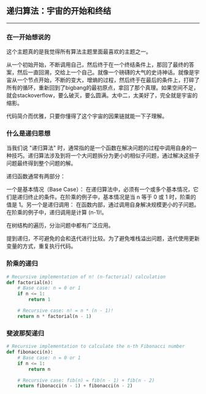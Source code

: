 ## 递归算法：宇宙的开始和终结

---

### 在一开始想说的

这个主题真的是我觉得所有算法主题里面最喜欢的主题之一。

从一个初始开始，不断调用自己，然后终于在一个终结条件上，那回了最终的答案，然后一直回溯，交给上一个自己。就像一个磅礴的大气的史诗神话。就像是宇宙从一个节点开始，不断的变大，增熵的过程，然后终于在最后的条件上，打碎了所有的循环，重新回到了bigbang的最初原点，拿回了那个真理。如果空间不足，就会stackoverflow，要么破灭，要么圆满。太中二，太美好了，完全就是宇宙的缩影。

代码简介而优雅，只要你懂得了这个宇宙的因果链就能一下子理解。

### 什么是递归思想

当我们说 "递归算法" 时，通常指的是一个函数在解决问题的过程中调用自身的一种技巧。递归算法涉及到将一个大问题拆分为更小的相似子问题，通过解决这些子问题最终得到整个问题的解。

递归函数通常有两部分：

一个是基本情况（Base Case）： 在递归算法中，必须有一个或多个基本情况，它们是递归终止的条件。在阶乘的例子中，基本情况是当 n 等于 0 或 1 时，阶乘的值是 1。另一个是递归调用： 在函数内部，通过调用自身解决规模更小的子问题。在阶乘的例子中，递归调用是计算 (n-1)!。

在树结构的遍历，分治问题中都有广泛应用。

提到递归，不可避免的会和迭代进行比较。为了避免堆栈溢出问题，迭代使用更新变量的方式，重复执行代码。

### 阶乘的递归

```python
# Recursive implementation of n! (n-factorial) calculation
def factorial(n):
    # Base case: n = 0 or 1
    if n <= 1:
        return 1

    # Recursive case: n! = n * (n - 1)!
    return n * factorial(n - 1)

```

### 斐波那契递归

```python
# Recursive implementation to calculate the n-th Fibonacci number
def fibonacci(n):
    # Base case: n = 0 or 1
    if n <= 1:
        return n

    # Recursive case: fib(n) = fib(n - 1) + fib(n - 2)
    return fibonacci(n - 1) + fibonacci(n - 2)

```
